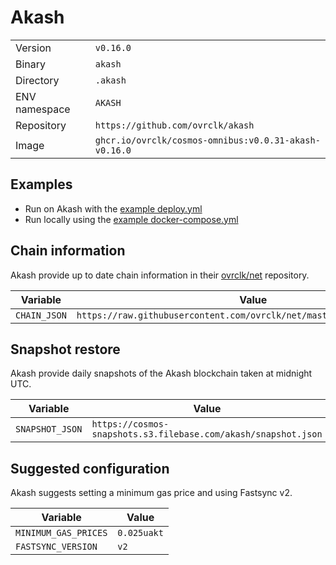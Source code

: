 # Akash

| | |
|---|---|
|Version|`v0.16.0`|
|Binary|`akash`|
|Directory|`.akash`|
|ENV namespace|`AKASH`|
|Repository|`https://github.com/ovrclk/akash`|
|Image|`ghcr.io/ovrclk/cosmos-omnibus:v0.0.31-akash-v0.16.0`|

## Examples

- Run on Akash with the [example deploy.yml](./deploy.yml)
- Run locally using the [example docker-compose.yml](./docker-compose.yml)

## Chain information

Akash provide up to date chain information in their [ovrclk/net](https://github.com/ovrclk/net) repository.

|Variable|Value|
|---|---|
|`CHAIN_JSON`|`https://raw.githubusercontent.com/ovrclk/net/master/mainnet/meta.json`|

## Snapshot restore

Akash provide daily snapshots of the Akash blockchain taken at midnight UTC.

|Variable|Value|
|---|---|
|`SNAPSHOT_JSON`|`https://cosmos-snapshots.s3.filebase.com/akash/snapshot.json`|

## Suggested configuration

Akash suggests setting a minimum gas price and using Fastsync v2.

|Variable|Value|
|---|---|
|`MINIMUM_GAS_PRICES`|`0.025uakt`|
|`FASTSYNC_VERSION`|`v2`|
